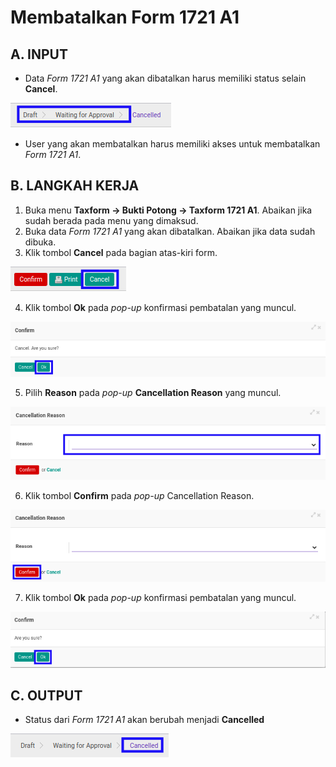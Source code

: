# Membatalkan Form 1721 A1

## A. INPUT

* Data *Form 1721 A1* yang akan dibatalkan harus memiliki status selain **Cancel**.

![](../../img/1721a1/status-selain-cancel.png)

* User yang akan membatalkan harus memiliki akses untuk membatalkan *Form 1721 A1*.

## B. LANGKAH KERJA

1. Buka menu **Taxform -> Bukti Potong -> Taxform 1721 A1**. Abaikan jika sudah berada pada menu yang dimaksud.
2. Buka data *Form 1721 A1* yang akan dibatalkan. Abaikan jika data sudah dibuka.
3. Klik tombol **Cancel** pada bagian atas-kiri form.

![](../../img/1721a1/tombol-cancel.png)

4. Klik tombol **Ok** pada *pop-up* konfirmasi pembatalan yang muncul.

![](../../img/1721a1/pop-up-konfirmasi-cancel.png)

5. Pilih **Reason** pada *pop-up* **Cancellation Reason** yang muncul.

![](../../img/1721a1/pilihan-cancellation-reason.png)

6. Klik tombol **Confirm** pada *pop-up* Cancellation Reason.

![](../../img/1721a1/tombol-confirm-cancel-reason.png)

7. Klik tombol **Ok** pada *pop-up* konfirmasi pembatalan yang muncul.

![](../../img/1721a1/tombol-ok-confirm-cancel.png)

## C. OUTPUT

* Status dari *Form 1721 A1* akan berubah menjadi **Cancelled**

![](../../img/1721a1/status-cancel.png)
